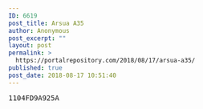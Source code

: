 ```yaml
---
ID: 6619
post_title: Arsua A35
author: Anonymous
post_excerpt: ""
layout: post
permalink: >
  https://portalrepository.com/2018/08/17/arsua-a35/
published: true
post_date: 2018-08-17 10:51:40
---
```

<pre>1104FD9A925A</pre>